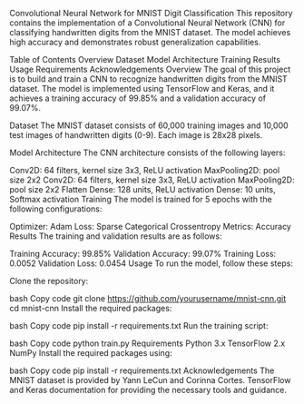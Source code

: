 Convolutional Neural Network for MNIST Digit Classification
This repository contains the implementation of a Convolutional Neural Network (CNN) for classifying handwritten digits from the MNIST dataset. The model achieves high accuracy and demonstrates robust generalization capabilities.

Table of Contents
Overview
Dataset
Model Architecture
Training
Results
Usage
Requirements
Acknowledgements
Overview
The goal of this project is to build and train a CNN to recognize handwritten digits from the MNIST dataset. The model is implemented using TensorFlow and Keras, and it achieves a training accuracy of 99.85% and a validation accuracy of 99.07%.

Dataset
The MNIST dataset consists of 60,000 training images and 10,000 test images of handwritten digits (0-9). Each image is 28x28 pixels.

Model Architecture
The CNN architecture consists of the following layers:

Conv2D: 64 filters, kernel size 3x3, ReLU activation
MaxPooling2D: pool size 2x2
Conv2D: 64 filters, kernel size 3x3, ReLU activation
MaxPooling2D: pool size 2x2
Flatten
Dense: 128 units, ReLU activation
Dense: 10 units, Softmax activation
Training
The model is trained for 5 epochs with the following configurations:

Optimizer: Adam
Loss: Sparse Categorical Crossentropy
Metrics: Accuracy
Results
The training and validation results are as follows:

Training Accuracy: 99.85%
Validation Accuracy: 99.07%
Training Loss: 0.0052
Validation Loss: 0.0454
Usage
To run the model, follow these steps:

Clone the repository:

bash
Copy code
git clone https://github.com/yourusername/mnist-cnn.git
cd mnist-cnn
Install the required packages:

bash
Copy code
pip install -r requirements.txt
Run the training script:

bash
Copy code
python train.py
Requirements
Python 3.x
TensorFlow 2.x
NumPy
Install the required packages using:

bash
Copy code
pip install -r requirements.txt
Acknowledgements
The MNIST dataset is provided by Yann LeCun and Corinna Cortes.
TensorFlow and Keras documentation for providing the necessary tools and guidance.
